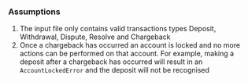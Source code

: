 ### Assumptions

1. The input file only contains valid transactions types Deposit, Withdrawal, Dispute, Resolve and Chargeback
2. Once a chargeback has occurred an account is locked and no more actions can be performed on that account. For example, 
   making a deposit after a chargeback has occurred will result in an `AccountLockedError` and the deposit will not be recognised